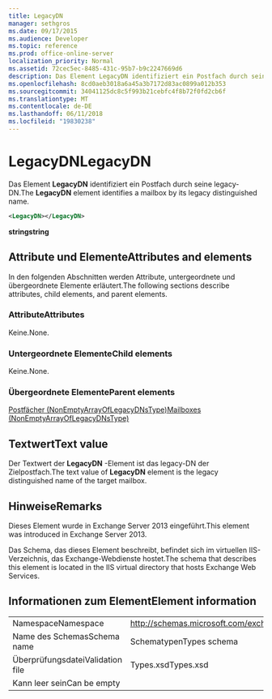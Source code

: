 ```yaml
---
title: LegacyDN
manager: sethgros
ms.date: 09/17/2015
ms.audience: Developer
ms.topic: reference
ms.prod: office-online-server
localization_priority: Normal
ms.assetid: 72cec5ec-8485-431c-95b7-b9c2247669d6
description: Das Element LegacyDN identifiziert ein Postfach durch seine legacy-DN.
ms.openlocfilehash: 8cd0aeb3018a6a45a3b7172d83ac0899a012b353
ms.sourcegitcommit: 34041125dc8c5f993b21cebfc4f8b72f0fd2cb6f
ms.translationtype: MT
ms.contentlocale: de-DE
ms.lasthandoff: 06/11/2018
ms.locfileid: "19830238"
---
```

# <a name="legacydn"></a><span data-ttu-id="d6d54-103">LegacyDN</span><span class="sxs-lookup"><span data-stu-id="d6d54-103">LegacyDN</span></span>

<span data-ttu-id="d6d54-104">Das Element **LegacyDN** identifiziert ein Postfach durch seine legacy-DN.</span><span class="sxs-lookup"><span data-stu-id="d6d54-104">The **LegacyDN** element identifies a mailbox by its legacy distinguished name.</span></span> 
  
```XML
<LegacyDN></LegacyDN>
```

<span data-ttu-id="d6d54-105">**string**</span><span class="sxs-lookup"><span data-stu-id="d6d54-105">**string**</span></span>

## <a name="attributes-and-elements"></a><span data-ttu-id="d6d54-106">Attribute und Elemente</span><span class="sxs-lookup"><span data-stu-id="d6d54-106">Attributes and elements</span></span>

<span data-ttu-id="d6d54-107">In den folgenden Abschnitten werden Attribute, untergeordnete und übergeordnete Elemente erläutert.</span><span class="sxs-lookup"><span data-stu-id="d6d54-107">The following sections describe attributes, child elements, and parent elements.</span></span>
  
### <a name="attributes"></a><span data-ttu-id="d6d54-108">Attribute</span><span class="sxs-lookup"><span data-stu-id="d6d54-108">Attributes</span></span>

<span data-ttu-id="d6d54-109">Keine.</span><span class="sxs-lookup"><span data-stu-id="d6d54-109">None.</span></span>
  
### <a name="child-elements"></a><span data-ttu-id="d6d54-110">Untergeordnete Elemente</span><span class="sxs-lookup"><span data-stu-id="d6d54-110">Child elements</span></span>

<span data-ttu-id="d6d54-111">Keine.</span><span class="sxs-lookup"><span data-stu-id="d6d54-111">None.</span></span>
  
### <a name="parent-elements"></a><span data-ttu-id="d6d54-112">Übergeordnete Elemente</span><span class="sxs-lookup"><span data-stu-id="d6d54-112">Parent elements</span></span>

[<span data-ttu-id="d6d54-113">Postfächer (NonEmptyArrayOfLegacyDNsType)</span><span class="sxs-lookup"><span data-stu-id="d6d54-113">Mailboxes (NonEmptyArrayOfLegacyDNsType)</span></span>](mailboxes-nonemptyarrayoflegacydnstype.md)
  
## <a name="text-value"></a><span data-ttu-id="d6d54-114">Textwert</span><span class="sxs-lookup"><span data-stu-id="d6d54-114">Text value</span></span>

<span data-ttu-id="d6d54-115">Der Textwert der **LegacyDN** -Element ist das legacy-DN der Zielpostfach.</span><span class="sxs-lookup"><span data-stu-id="d6d54-115">The text value of **LegacyDN** element is the legacy distinguished name of the target mailbox.</span></span> 
  
## <a name="remarks"></a><span data-ttu-id="d6d54-116">Hinweise</span><span class="sxs-lookup"><span data-stu-id="d6d54-116">Remarks</span></span>

<span data-ttu-id="d6d54-117">Dieses Element wurde in Exchange Server 2013 eingeführt.</span><span class="sxs-lookup"><span data-stu-id="d6d54-117">This element was introduced in Exchange Server 2013.</span></span>
  
<span data-ttu-id="d6d54-118">Das Schema, das dieses Element beschreibt, befindet sich im virtuellen IIS-Verzeichnis, das Exchange-Webdienste hostet.</span><span class="sxs-lookup"><span data-stu-id="d6d54-118">The schema that describes this element is located in the IIS virtual directory that hosts Exchange Web Services.</span></span>
  
## <a name="element-information"></a><span data-ttu-id="d6d54-119">Informationen zum Element</span><span class="sxs-lookup"><span data-stu-id="d6d54-119">Element information</span></span>

|||
|:-----|:-----|
|<span data-ttu-id="d6d54-120">Namespace</span><span class="sxs-lookup"><span data-stu-id="d6d54-120">Namespace</span></span>  <br/> |http://schemas.microsoft.com/exchange/services/2006/types  <br/> |
|<span data-ttu-id="d6d54-121">Name des Schemas</span><span class="sxs-lookup"><span data-stu-id="d6d54-121">Schema name</span></span>  <br/> |<span data-ttu-id="d6d54-122">Schematypen</span><span class="sxs-lookup"><span data-stu-id="d6d54-122">Types schema</span></span>  <br/> |
|<span data-ttu-id="d6d54-123">Überprüfungsdatei</span><span class="sxs-lookup"><span data-stu-id="d6d54-123">Validation file</span></span>  <br/> |<span data-ttu-id="d6d54-124">Types.xsd</span><span class="sxs-lookup"><span data-stu-id="d6d54-124">Types.xsd</span></span>  <br/> |
|<span data-ttu-id="d6d54-125">Kann leer sein</span><span class="sxs-lookup"><span data-stu-id="d6d54-125">Can be empty</span></span>  <br/> ||
   

